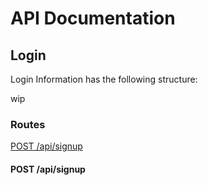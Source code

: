 # API Documentation

## Login

Login Information has the following structure:

wip

### Routes

[POST /api/signup](post-api-signup)

#### POST /api/signup

